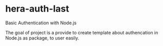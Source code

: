 # hera-auth-last
Basic Authentication with Node.js

The goal of project is a provide to create template about authencation in Node.js as package, to user easily. 
